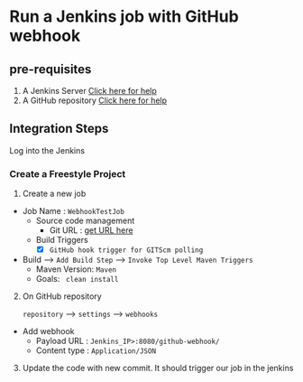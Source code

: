 # Run a Jenkins job with GitHub webhook

## pre-requisites
1. A Jenkins Server [Click here for help]()
1. A GitHub repository [Click here for help]()

## Integration Steps
Log into the Jenkins 

### Create a Freestyle Project 
  
1. Create a new job 
  - Job Name : `WebhookTestJob`
    - Source code management 
       - Git URL : [get URL here](https://github.com/tadbiri/hello-world.git)
    - Build Triggers
       - [X] `GitHub hook trigger for GITScm polling`

  - Build --> `Add Build Step` --> `Invoke Top Level Maven Triggers` 
       - Maven Version: `Maven`
       - Goals: ` clean install`

2. On GitHub repository
   
    `repository` --> `settings` --> `webhooks`  
  - Add webhook
       - Payload URL : `Jenkins_IP>:8080/github-webhook/`
       - Content type : `Application/JSON`   

3. Update the code with new commit. It should trigger our job in the jenkins  
  
